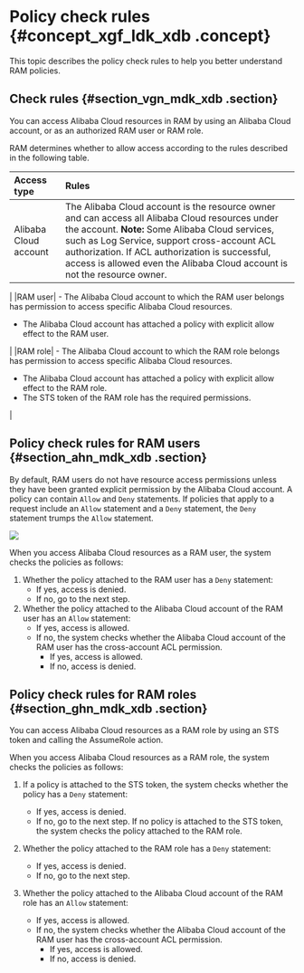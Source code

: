 # Policy check rules {#concept_xgf_ldk_xdb .concept}

This topic describes the policy check rules to help you better understand RAM policies.

## Check rules {#section_vgn_mdk_xdb .section}

You can access Alibaba Cloud resources in RAM by using an Alibaba Cloud account, or as an authorized RAM user or RAM role.

RAM determines whether to allow access according to the rules described in the following table.

|Access type|Rules|
|:----------|:----|
|Alibaba Cloud account|The Alibaba Cloud account is the resource owner and can access all Alibaba Cloud resources under the account. **Note:** Some Alibaba Cloud services, such as Log Service, support cross-account ACL authorization. If ACL authorization is successful, access is allowed even the Alibaba Cloud account is not the resource owner.

 |
|RAM user| -   The Alibaba Cloud account to which the RAM user belongs has permission to access specific Alibaba Cloud resources.
-   The Alibaba Cloud account has attached a policy with explicit allow effect to the RAM user.

 |
|RAM role| -   The Alibaba Cloud account to which the RAM role belongs has permission to access specific Alibaba Cloud resources.
-   The Alibaba Cloud account has attached a policy with explicit allow effect to the RAM role.
-   The STS token of the RAM role has the required permissions.

 |

## Policy check rules for RAM users {#section_ahn_mdk_xdb .section}

By default, RAM users do not have resource access permissions unless they have been granted explicit permission by the Alibaba Cloud account. A policy can contain `Allow` and `Deny` statements. If policies that apply to a request include an `Allow` statement and a `Deny` statement, the `Deny` statement trumps the `Allow` statement.

![](http://static-aliyun-doc.oss-cn-hangzhou.aliyuncs.com/assets/img/12359/15615244003628_en-US.png)

When you access Alibaba Cloud resources as a RAM user, the system checks the policies as follows:

1.  Whether the policy attached to the RAM user has a `Deny` statement:
    -   If yes, access is denied.
    -   If no, go to the next step.
2.  Whether the policy attached to the Alibaba Cloud account of the RAM user has an `Allow` statement:
    -   If yes, access is allowed.
    -   If no, the system checks whether the Alibaba Cloud account of the RAM user has the cross-account ACL permission.
        -   If yes, access is allowed.
        -   If no, access is denied.

## Policy check rules for RAM roles {#section_ghn_mdk_xdb .section}

You can access Alibaba Cloud resources as a RAM role by using an STS token and calling the AssumeRole action.

When you access Alibaba Cloud resources as a RAM role, the system checks the policies as follows:

1.  If a policy is attached to the STS token, the system checks whether the policy has a `Deny` statement:

    -   If yes, access is denied.
    -   If no, go to the next step.
    If no policy is attached to the STS token, the system checks the policy attached to the RAM role.

2.  Whether the policy attached to the RAM role has a `Deny` statement:
    -   If yes, access is denied.
    -   If no, go to the next step.
3.  Whether the policy attached to the Alibaba Cloud account of the RAM role has an `Allow` statement:
    -   If yes, access is allowed.
    -   If no, the system checks whether the Alibaba Cloud account of the RAM user has the cross-account ACL permission.
        -   If yes, access is allowed.
        -   If no, access is denied.

